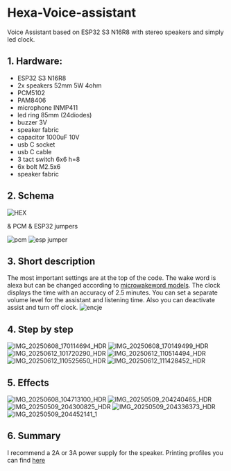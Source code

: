# Hexa-Voice-assistant
Voice Assistant based on ESP32 S3 N16R8 with stereo speakers and simply led clock.

## 1. Hardware:
- ESP32 S3 N16R8
- 2x speakers 52mm 5W 4ohm
- PCM5102
- PAM8406
- microphone INMP411
- led ring 85mm (24diodes)
- buzzer 3V
- speaker fabric
- capacitor 1000uF 10V
- usb C socket
- usb C cable
- 3 tact switch 6x6 h=8
- 6x bolt M2.5x6
- speaker fabric

## 2. Schema
![HEX](https://github.com/user-attachments/assets/d7fc0e55-0f02-47ec-b565-0f37cba82fc2)


 & PCM & ESP32 jumpers

![pcm](https://github.com/user-attachments/assets/1720eb65-d165-407f-b6a2-816969771dd6)
![esp jumper](https://github.com/user-attachments/assets/0e610223-f114-4200-a676-652226e11f2d)


## 3. Short description
The most important settings are at the top of the code. The wake word is alexa but can be changed according to [microwakeword models](https://github.com/esphome/micro-wake-word-models/tree/main/models). The clock displays the time with an accuracy of 2.5 minutes. 
You can set a separate volume level for the assistant and listening time. Also you can deactivate assist and turn off clock.
![encje](https://github.com/user-attachments/assets/1a13426e-df0e-45d2-a6f0-30e610c2dd47)


## 4. Step by step
![IMG_20250608_170114694_HDR](https://github.com/user-attachments/assets/f61c8774-14b3-423d-b945-7c8f43d6437a)
![IMG_20250608_170149499_HDR](https://github.com/user-attachments/assets/12038699-115c-45fd-9ebd-e1141d13a1dd)
![IMG_20250612_101720290_HDR](https://github.com/user-attachments/assets/3df934dd-035e-4453-9cf4-878ad39db364)
![IMG_20250612_110514494_HDR](https://github.com/user-attachments/assets/8c7f466b-2a7c-419c-8564-293a3e535ba8)
![IMG_20250612_110525650_HDR](https://github.com/user-attachments/assets/f3a5a0f7-68bb-4186-adf8-f0eeee6d9596)
![IMG_20250612_111428452_HDR](https://github.com/user-attachments/assets/c09b5971-8ed2-456c-bd2e-c5a20b488a4b)


## 5. Effects
![IMG_20250608_104713100_HDR](https://github.com/user-attachments/assets/3f8e5fb1-b406-4fe7-aa1e-27d7237aaf30)
![IMG_20250509_204240465_HDR](https://github.com/user-attachments/assets/235af48c-3076-44da-9155-898e89f211a5)
![IMG_20250509_204300825_HDR](https://github.com/user-attachments/assets/85d20477-faa1-45ba-997a-93deab3a0b9d)
![IMG_20250509_204336373_HDR](https://github.com/user-attachments/assets/2da49421-44b0-4bc8-a23d-753c527bdf27)
![IMG_20250509_204452141_1](https://github.com/user-attachments/assets/7097dec2-f08d-48ca-9de9-8c2a83cad397)

## 6. Summary
I recommend a 2A or 3A power supply for the speaker. Printing profiles you can find [here](https://makerworld.com/en/models/1520535-hexavoice-assistant#profileId-1593371)


   

